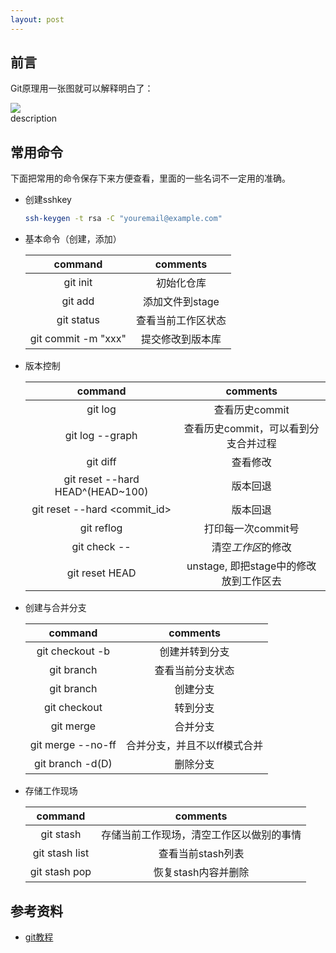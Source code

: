 ```yaml
---
layout: post
---
```


## 前言

Git原理用一张图就可以解释明白了：

<div class="fig figcenter">
    <img src="https://imgconvert.csdnimg.cn/aHR0cHM6Ly91cGxvYWQtaW1hZ2VzLmppYW5zaHUuaW8vdXBsb2FkX2ltYWdlcy8xNDI1MDM1OC1jODk5OTI2MjgwY2FmN2QxLmpwZWc?x-oss-process=image/format,png">
    <div class="figcaption">description</div>
</div>

## 常用命令

下面把常用的命令保存下来方便查看，里面的一些名词不一定用的准确。

- 创建sshkey

    ```bash
    ssh-keygen -t rsa -C "youremail@example.com"
    ```

- 基本命令（创建，添加）

    command|comments
    :-:|:-:
    git init | 初始化仓库
    git add | 添加文件到stage
    git status | 查看当前工作区状态
    git commit -m "xxx" | 提交修改到版本库

- 版本控制

    command|comments
    :-:|:-:
    git log | 查看历史commit
    git log --graph | 查看历史commit，可以看到分支合并过程
    git diff <filename> | 查看修改
    git reset --hard HEAD^(HEAD~100) | 版本回退
    git reset --hard <commit_id> | 版本回退
    git reflog | 打印每一次commit号
    git check -- <file> | 清空*工作区*的修改
    git reset HEAD <file> | unstage, 即把stage中的修改放到工作区去

- 创建与合并分支

    command|comments
    :-: | :-:
    git checkout -b <dev> | 创建并转到分支
    git branch | 查看当前分支状态
    git branch <dev> | 创建分支
    git checkout <dev> | 转到分支
    git merge <dev> | 合并分支
    git merge --no-ff <dev> | 合并分支，并且不以ff模式合并
    git branch -d(D) <dev> | 删除分支

- 存储工作现场

    command | comments
    :-: | :-:
    git stash | 存储当前工作现场，清空工作区以做别的事情
    git stash list | 查看当前stash列表
    git stash pop | 恢复stash内容并删除
	
## 参考资料

- [git教程](https://www.liaoxuefeng.com/wiki/896043488029600)
